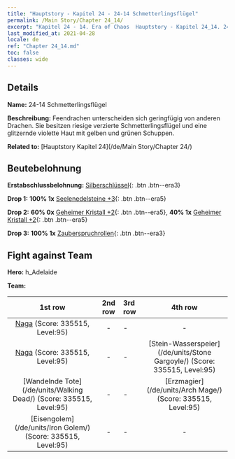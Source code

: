 ```yaml
---
title: "Hauptstory - Kapitel 24 - 24-14 Schmetterlingsflügel"
permalink: /Main Story/Chapter 24_14/
excerpt: "Kapitel 24 - 14. Era of Chaos  Hauptstory - Kapitel 24_14. 24-14 Schmetterlingsflügel"
last_modified_at: 2021-04-28
locale: de
ref: "Chapter 24_14.md"
toc: false
classes: wide
---
```


## Details

 **Name:** 24-14 Schmetterlingsflügel

 **Beschreibung:** Feendrachen unterscheiden sich geringfügig von anderen Drachen. Sie besitzen riesige verzierte Schmetterlingsflügel und eine glitzernde violette Haut mit gelben und grünen Schuppen.

 **Related to:** [Hauptstory Kapitel 24](/de/Main Story/Chapter 24/)

## Beutebelohnung

 **Erstabschlussbelohnung:** [Silberschlüssel](/ItemsDE/con_693/){: .btn .btn--era3}

 **Drop 1:** **100% 1x** [Seelenedelsteine +3](/ItemsDE/mat_86/){: .btn .btn--era5}

 **Drop 2:** **60% 0x** [Geheimer Kristall +2](/ItemsDE/mat_80/){: .btn .btn--era5}, **40% 1x** [Geheimer Kristall +2](/ItemsDE/mat_80/){: .btn .btn--era5}

 **Drop 3:** **100% 1x** [Zauberspruchrollen](/ItemsDE/con_694/){: .btn .btn--era3}


## Fight against Team
 **Hero:** h_Adelaide

 **Team:**


  | 1st row | 2nd row | 3rd row | 4th row |
  |:----:|:----:|:----|:----:|
  | [Naga](/de/units/Naga/) (Score: 335515, Level:95)  | - | - | - |
  | [Naga](/de/units/Naga/) (Score: 335515, Level:95)  | - | - | [Stein-Wasserspeier](/de/units/Stone Gargoyle/) (Score: 335515, Level:95)  |
  | [Wandelnde Tote](/de/units/Walking Dead/) (Score: 335515, Level:95)  | - | - | [Erzmagier](/de/units/Arch Mage/) (Score: 335515, Level:95)  |
  | [Eisengolem](/de/units/Iron Golem/) (Score: 335515, Level:95)  | - | - | - |


